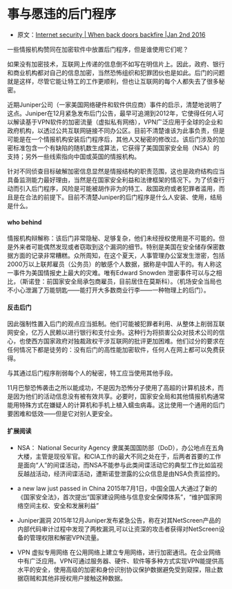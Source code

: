 # 事与愿违的后门程序

- 原文：[Internet security | When back doors backfire |Jan 2nd 2016](#)

一些情报机构赞同在加密软件中放置后门程序，但是谁使用它们呢？

如果没有加密技术，互联网上传递的信息倒不如写在明信片上。因此，政府、银行和商业机构都对自己的信息加密，当然恐怖组织和犯罪团伙也是如此。后门的问题就是这样，尽管它能让特工的工作更顺利，但也让互联网的每个人都失去了很多秘密。

近期Juniper公司（一家美国网络硬件和软件供应商）事件的启示，清楚地说明了这点。Juniper在12月紧急发布后门公告，最早可追溯到2012年，它使得任何人可以解读基于VPN软件的加密流量（虚拟私有网络），VPN广泛应用于全球的企业和政府机构，以透过公共互联网链接不同办公区。目前不清楚谁该为此事负责，但是可能是在一个情报机构安装后门程序后，其他人又秘密的修改过。该后门涉及的加密标准包含一个有缺陷的随机数生成算法，它获得了美国国家安全局（NSA）的支持；另外一些线索指向中国或英国的情报机构。

针对不同侦查目标破解加密信息显然是情报结构的职责范围，这也是政府结构应当具备监测能力最好理由，当然是在国家安全利益和法律框架的情况下。为了侦查行动而引入后门程序，风险是可能被胡作非为的特工、敌国政府或者犯罪者滥用，而且是在合法的前提下。目前不清楚Juniper的后门程序是什么人安装、使用，结局是什么。

#### who behind
情报机构辩解称：该后门非常隐秘、足够复杂，他们未经授权使用是不可能的。但是外来者可能偶然发现或者窃取到这个漏洞的细节。特别是美国在安全储存保密数据方面的记录非常糟糕。众所周知，在这个夏天，人事管理办公室发生泄密，包括2000万以上联邦雇员（公务员）的敏感个人数据，据称是中国人干的。有人称这一事件为美国情报史上最大的灾难。唯有Edward Snowden 泄密事件可以与之相比，（斯诺登：前国家安全局承包商雇员，目前居住在莫斯科）。（机场安全当局也不小心泄漏了万能钥匙——能打开大多数商业行李——一种物理上的后门）。

#### 反击后门
因此强制性置入后门的观点应当抵制。他们可能被犯罪者利用、从整体上削弱互联网安全，亿万人民赖以进行银行和支付业务。这种行为将损害公众对技术公司的信心，也使西方国家政府对独裁政权干涉互联网的批评更加困难。他们过分的要求在任何情况下都是徒劳的：没有后门的高性能加密软件，任何人在网上都可以免费获得。

与其通过后门程序削弱每个人的秘密，特工应当使用其他手段。

11月巴黎恐怖袭击之所以能成功，不是因为恐怖分子使用了高超的计算机技术，而是因为他们的活动信息没有被有效共享。必要时，国家安全局和其他情报机构通常能用特殊方式在嫌疑人的计算机和手机上植入蠕虫病毒。这比使用一个通用的后门要困难和低效——但是它对别人更安全。

#### 扩展阅读

- NSA： National Security Agency
隶属美国国防部（DoD），办公地点在五角大楼，主管是现役军官。和CIA工作的最大不同之处在于，后两者首要的工作是面向“人”的间谍活动，而NSA不能参与此类间谍活动它的典型工作比如监视反越战活动，经济间谍活动，遭斯诺登泄露的公众信息是由NSA负责监控的。

- a new law just passed in China
2015年7月1日，中国全国人大通过了新的《国家安全法》，首次提出“国家建设网络与信息安全保障体系”，“维护国家网络空间主权、安全和发展利益”

- Juniper漏洞
2015年12月Juniper发布紧急公告，称在对其NetScreen产品的内部代码审计过程中发现了两枚漏洞,可以让资深的攻击者获得对NetScreen设备的管理权限和解密VPN流量。

- VPN 虚拟专用网络
在公用网络上建立专用网络，进行加密通讯。在企业网络中有广泛应用。VPN可通过服务器、硬件、软件等多种方式实现VPN能提供高水平的安全，使用高级的加密和身份识别协议保护数据避免受到窥探，阻止数据窃贼和其他非授权用户接触这种数据。
